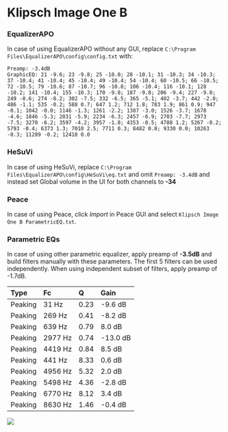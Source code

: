 # Klipsch Image One B

### EqualizerAPO
In case of using EqualizerAPO without any GUI, replace `C:\Program Files\EqualizerAPO\config\config.txt`
with:
```
Preamp: -3.4dB
GraphicEQ: 21 -9.6; 23 -9.8; 25 -10.0; 28 -10.1; 31 -10.3; 34 -10.3; 37 -10.4; 41 -10.4; 45 -10.4; 49 -10.4; 54 -10.4; 60 -10.5; 66 -10.5; 72 -10.5; 79 -10.6; 87 -10.7; 96 -10.8; 106 -10.4; 116 -10.1; 128 -10.2; 141 -10.4; 155 -10.3; 170 -9.8; 187 -9.8; 206 -9.4; 227 -9.0; 249 -8.6; 274 -8.2; 302 -7.5; 332 -6.5; 365 -5.1; 402 -3.7; 442 -2.0; 486 -1.1; 535 -0.2; 588 0.7; 647 1.2; 712 1.8; 783 1.9; 861 0.9; 947 -0.1; 1042 -0.0; 1146 -1.3; 1261 -2.2; 1387 -3.0; 1526 -3.7; 1678 -4.6; 1846 -5.3; 2031 -5.9; 2234 -6.3; 2457 -6.9; 2703 -7.7; 2973 -7.5; 3270 -6.2; 3597 -4.2; 3957 -1.8; 4353 -0.5; 4788 1.2; 5267 -0.2; 5793 -0.4; 6373 1.3; 7010 2.5; 7711 0.3; 8482 0.0; 9330 0.0; 10263 -0.3; 11289 -0.2; 12418 0.0
```

### HeSuVi
In case of using HeSuVi, replace `C:\Program Files\EqualizerAPO\config\HeSuVi\eq.txt` and omit `Preamp:
-3.4dB` and instead set Global volume in the UI for both channels to **-34**

### Peace
In case of using Peace, click *Import* in Peace GUI and select `Klipsch Image One B ParametricEQ.txt`.

### Parametric EQs
In case of using other parametric equalizer, apply preamp of **-3.5dB** and build filters manually
with these parameters. The first 5 filters can be used independently.
When using independent subset of filters, apply preamp of -1.7dB.

| Type    | Fc      |    Q | Gain     |
|:--------|:--------|:-----|:---------|
| Peaking | 31 Hz   | 0.23 | -9.6 dB  |
| Peaking | 269 Hz  | 0.41 | -8.2 dB  |
| Peaking | 639 Hz  | 0.79 | 8.0 dB   |
| Peaking | 2977 Hz | 0.74 | -13.0 dB |
| Peaking | 4419 Hz | 0.84 | 8.5 dB   |
| Peaking | 441 Hz  | 8.33 | 0.6 dB   |
| Peaking | 4956 Hz | 5.32 | 2.0 dB   |
| Peaking | 5498 Hz | 4.36 | -2.8 dB  |
| Peaking | 6770 Hz | 8.12 | 3.4 dB   |
| Peaking | 8630 Hz | 1.46 | -0.4 dB  |

![](https://raw.githubusercontent.com/jaakkopasanen/AutoEq/master/results/innerfidelity/sbaf-serious/Klipsch%20Image%20One%20B/Klipsch%20Image%20One%20B.png)